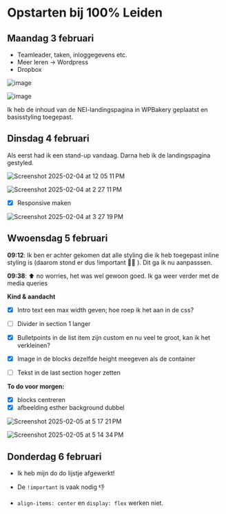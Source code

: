 # Opstarten bij 100% Leiden
## Maandag 3 februari
- Teamleader, taken, inloggegevens etc.
- Meer leren -> Wordpress
- Dropbox

![image](https://github.com/user-attachments/assets/74dc6bab-240d-4900-857b-a4442b8e5092)

![image](https://github.com/user-attachments/assets/3450910a-74b2-491f-8eb4-7af3d60de9ab)

Ik heb de inhoud van de NEI-landingspagina in WPBakery geplaatst en basisstyling toegepast.

## Dinsdag 4 februari

Als eerst had ik een stand-up vandaag. Darna heb  ik de landingspagina gestyled.

![Screenshot 2025-02-04 at 12 05 11 PM](https://github.com/user-attachments/assets/158db5ac-c4d3-4af7-9b11-40ac7fc8194c)

![Screenshot 2025-02-04 at 2 27 11 PM](https://github.com/user-attachments/assets/f088c4ea-9982-476a-9760-8648c6eaefb8)

- [x] Responsive maken


![Screenshot 2025-02-04 at 3 27 19 PM](https://github.com/user-attachments/assets/86cab61d-b8c7-48ac-b47d-4717d067ef12)


## Wwoensdag 5 februari
**09:12**: Ik ben er achter gekomen dat alle styling die ik heb toegepast inline styling is (daarom stond er dus !important 🤦‍♂️ ). Dit ga ik nu aanpasssen. 

**09:38**: ⬆️ no worries, het was wel gewoon goed. Ik ga weer verder met de media queries

**Kind & aandacht**
- [x] Intro text een max width geven; hoe roep ik het aan in de css?
- [ ] Divider in section 1 langer
- [x] Bulletpoints in de list item zijn custom en nu veel te groot, kan ik het verkleinen?
- [x] Image in de blocks dezelfde height meegeven als de container
- [ ] Tekst in de last section hoger zetten


**To do voor morgen:**

- [x] blocks centreren
- [x] afbeelding esther background dubbel

![Screenshot 2025-02-05 at 5 17 21 PM](https://github.com/user-attachments/assets/76fe4f71-7b0b-47e1-ab52-5d79cc8fce1b)

![Screenshot 2025-02-05 at 5 14 34 PM](https://github.com/user-attachments/assets/b5764733-9830-4f87-b471-c1d4ce011965)

## Donderdag 6 februari
- Ik heb mijn do do lijstje afgewerkt!
- De `!important` is vaak nodig 👎

  
- `align-items: center` en `display: flex` werken niet.
